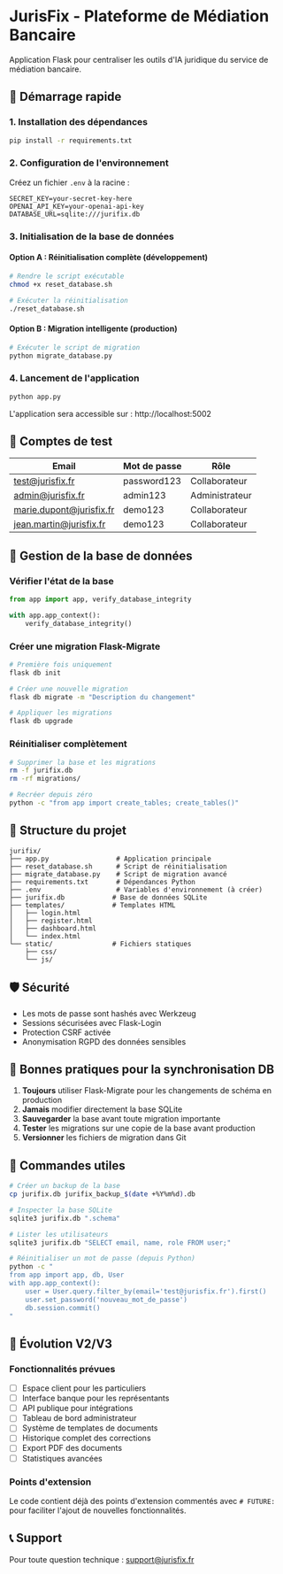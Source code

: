 # JurisFix - Plateforme de Médiation Bancaire

Application Flask pour centraliser les outils d'IA juridique du service de médiation bancaire.

## 🚀 Démarrage rapide

### 1. Installation des dépendances

```bash
pip install -r requirements.txt
```

### 2. Configuration de l'environnement

Créez un fichier `.env` à la racine :

```env
SECRET_KEY=your-secret-key-here
OPENAI_API_KEY=your-openai-api-key
DATABASE_URL=sqlite:///jurifix.db
```

### 3. Initialisation de la base de données

#### Option A : Réinitialisation complète (développement)

```bash
# Rendre le script exécutable
chmod +x reset_database.sh

# Exécuter la réinitialisation
./reset_database.sh
```

#### Option B : Migration intelligente (production)

```bash
# Exécuter le script de migration
python migrate_database.py
```

### 4. Lancement de l'application

```bash
python app.py
```

L'application sera accessible sur : http://localhost:5002

## 👤 Comptes de test

| Email | Mot de passe | Rôle |
|-------|-------------|------|
| test@jurisfix.fr | password123 | Collaborateur |
| admin@jurisfix.fr | admin123 | Administrateur |
| marie.dupont@jurisfix.fr | demo123 | Collaborateur |
| jean.martin@jurisfix.fr | demo123 | Collaborateur |

## 🔧 Gestion de la base de données

### Vérifier l'état de la base

```python
from app import app, verify_database_integrity

with app.app_context():
    verify_database_integrity()
```

### Créer une migration Flask-Migrate

```bash
# Première fois uniquement
flask db init

# Créer une nouvelle migration
flask db migrate -m "Description du changement"

# Appliquer les migrations
flask db upgrade
```

### Réinitialiser complètement

```bash
# Supprimer la base et les migrations
rm -f jurifix.db
rm -rf migrations/

# Recréer depuis zéro
python -c "from app import create_tables; create_tables()"
```

## 📁 Structure du projet

```
jurifix/
├── app.py                 # Application principale
├── reset_database.sh      # Script de réinitialisation
├── migrate_database.py    # Script de migration avancé
├── requirements.txt       # Dépendances Python
├── .env                   # Variables d'environnement (à créer)
├── jurifix.db            # Base de données SQLite
├── templates/            # Templates HTML
│   ├── login.html
│   ├── register.html
│   ├── dashboard.html
│   └── index.html
└── static/               # Fichiers statiques
    ├── css/
    └── js/
```

## 🛡️ Sécurité

- Les mots de passe sont hashés avec Werkzeug
- Sessions sécurisées avec Flask-Login
- Protection CSRF activée
- Anonymisation RGPD des données sensibles

## 🔄 Bonnes pratiques pour la synchronisation DB

1. **Toujours** utiliser Flask-Migrate pour les changements de schéma en production
2. **Jamais** modifier directement la base SQLite
3. **Sauvegarder** la base avant toute migration importante
4. **Tester** les migrations sur une copie de la base avant production
5. **Versionner** les fichiers de migration dans Git

## 📝 Commandes utiles

```bash
# Créer un backup de la base
cp jurifix.db jurifix_backup_$(date +%Y%m%d).db

# Inspecter la base SQLite
sqlite3 jurifix.db ".schema"

# Lister les utilisateurs
sqlite3 jurifix.db "SELECT email, name, role FROM user;"

# Réinitialiser un mot de passe (depuis Python)
python -c "
from app import app, db, User
with app.app_context():
    user = User.query.filter_by(email='test@jurisfix.fr').first()
    user.set_password('nouveau_mot_de_passe')
    db.session.commit()
"
```

## 🚧 Évolution V2/V3

### Fonctionnalités prévues

- [ ] Espace client pour les particuliers
- [ ] Interface banque pour les représentants
- [ ] API publique pour intégrations
- [ ] Tableau de bord administrateur
- [ ] Système de templates de documents
- [ ] Historique complet des corrections
- [ ] Export PDF des documents
- [ ] Statistiques avancées

### Points d'extension

Le code contient déjà des points d'extension commentés avec `# FUTURE:` pour faciliter l'ajout de nouvelles fonctionnalités.

## 📞 Support

Pour toute question technique : support@jurisfix.fr